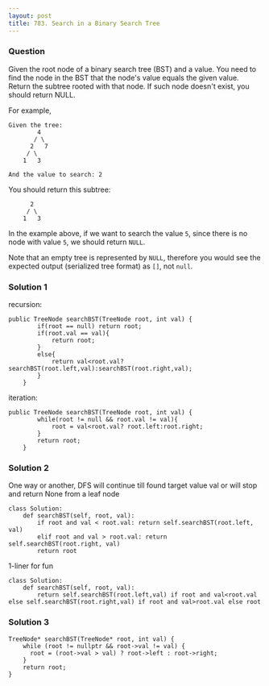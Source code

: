 ```yaml
---
layout: post
title: 783. Search in a Binary Search Tree
---
```

### Question
Given the root node of a binary search tree (BST) and a value. You need to
find the node in the BST that the node's value equals the given value. Return
the subtree rooted with that node. If such node doesn't exist, you should
return NULL.

For example,

    
    
    Given the tree:
            4
           / \
          2   7
         / \
        1   3
    
    And the value to search: 2
    

You should return this subtree:

    
    
          2     
         / \   
        1   3
    

In the example above, if we want to search the value `5`, since there is no
node with value `5`, we should return `NULL`.

Note that an empty tree is represented by `NULL`, therefore you would see the
expected output (serialized tree format) as `[]`, not `null`.

### Solution 1
recursion:

    
    
    public TreeNode searchBST(TreeNode root, int val) {
            if(root == null) return root;
            if(root.val == val){
                return root;
            }
            else{
                return val<root.val? searchBST(root.left,val):searchBST(root.right,val);
            }
        }
    

iteration:

    
    
    public TreeNode searchBST(TreeNode root, int val) {
            while(root != null && root.val != val){
                root = val<root.val? root.left:root.right;
            }
            return root;
        }
    


### Solution 2
One way or another, DFS will continue till found target value val or will stop
and return None from a leaf node

    
    
    class Solution:
        def searchBST(self, root, val):
            if root and val < root.val: return self.searchBST(root.left, val)
            elif root and val > root.val: return self.searchBST(root.right, val)
            return root
    

1-liner for fun

    
    
    class Solution:
        def searchBST(self, root, val):
            return self.searchBST(root.left,val) if root and val<root.val else self.searchBST(root.right,val) if root and val>root.val else root
    


### Solution 3
    
    
    TreeNode* searchBST(TreeNode* root, int val) {
        while (root != nullptr && root->val != val) {
          root = (root->val > val) ? root->left : root->right;
        }
        return root;
    }
    



